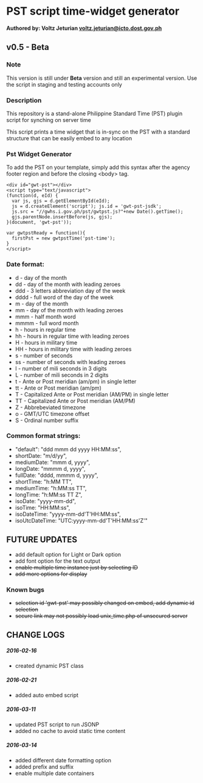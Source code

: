 # PST script time-widget generator
**Authored by: Voltz Jeturian voltz.jeturian@icto.dost.gov.ph**

## v0.5 - Beta

### Note
This version is still under **Beta** version and still an experimental version. Use the script in staging and testing accounts only

### Description
This repository is a stand-alone Philippine Standard Time (PST) plugin script for synching on server time

This script prints a time widget that is in-sync on the PST with a standard structure that can be easily embed to any location

### Pst Widget Generator
To add the PST on your template, simply add this syntax after the agency footer region and before the closing &lt;body&gt; tag.


```
<div id="gwt-pst"></div>
<script type="text/javascript">
(function(d, eId) {
  var js, gjs = d.getElementById(eId);
  js = d.createElement('script'); js.id = 'gwt-pst-jsdk';
  js.src = "//gwhs.i.gov.ph/pst/gwtpst.js?"+new Date().getTime();
  gjs.parentNode.insertBefore(js, gjs);
}(document, 'gwt-pst'));

var gwtpstReady = function(){
  firstPst = new gwtpstTime('pst-time');
}
</script>
```
### Date format:
* d - day of the month
* dd - day of the month with leading zeroes
* ddd - 3 letters abbreviation day of the week
* dddd - full word of the day of the week
* m - day of the month
* mm - day of the month with leading zeroes
* mmm - half month word
* mmmm - full word month
* h - hours in regular time
* hh - hours in regular time with leading zeroes
* H - hours in military time
* HH - hours in military time with leading zeroes
* s - number of seconds
* ss - number of seconds with leading zeroes
* l - number of mili seconds in 3 digits
* L - number of mili seconds in 2 digits
* t - Ante or Post meridian (am/pm) in single letter
* tt - Ante or Post meridian (am/pm)
* T - Capitalized Ante or Post meridian (AM/PM) in single letter
* TT - Capitalized Ante or Post meridian (AM/PM)
* Z - Abbrebeviated timezone
* o - GMT/UTC timezone offset
* S - Ordinal number suffix

### Common format strings:
* "default":      "ddd mmm dd yyyy HH:MM:ss",
* shortDate:      "m/d/yy",
* mediumDate:     "mmm d, yyyy",
* longDate:       "mmmm d, yyyy",
* fullDate:       "dddd, mmmm d, yyyy",
* shortTime:      "h:MM TT",
* mediumTime:     "h:MM:ss TT",
* longTime:       "h:MM:ss TT Z",
* isoDate:        "yyyy-mm-dd",
* isoTime:        "HH:MM:ss",
* isoDateTime:    "yyyy-mm-dd'T'HH:MM:ss",
* isoUtcDateTime: "UTC:yyyy-mm-dd'T'HH:MM:ss'Z'"

## FUTURE UPDATES
- add default option for Light or Dark option
- add font option for the text output
- ~~enable multiple time instance just by selecting ID~~
- ~~add more options for display~~

### Known bugs
- ~~selection id 'gwt-pst' may possibly changed on embed, add dynamic id selection~~
- ~~secure link may not possibly load unix_time.php of unsecured server~~

## CHANGE LOGS
##### 2016-02-16
- created dynamic PST class

##### 2016-02-21
- added auto embed script

##### 2016-03-11
- updated PST script to run JSONP
- added no cache to avoid static time content

##### 2016-03-14
- added different date formatting option
- added prefix and suffix
- enable multiple date containers

